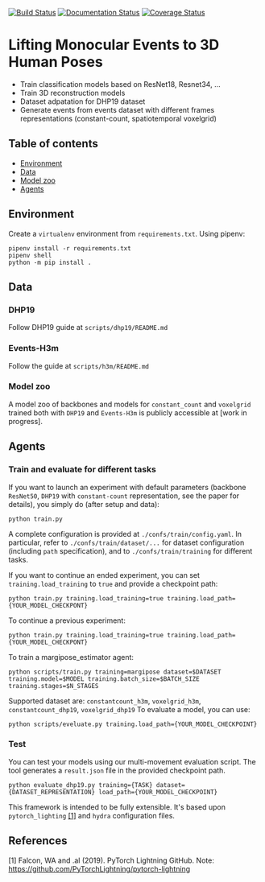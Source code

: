 [![Build Status](https://travis-ci.com/gianscarpe/event-based-monocular-hpe.svg?branch=master)](https://travis-ci.com/gianscarpe/event-based-monocular-hpe)
[![Documentation
Status](https://readthedocs.org/projects/event-camera/badge/?version=latest)](https://event-camera.readthedocs.io/en/latest/?badge=latest)
[![Coverage Status](https://coveralls.io/repos/github/gianscarpe/event-based-monocular-hpe/badge.svg?branch=master)](https://coveralls.io/github/gianscarpe/event-based-monocular-hpe?branch=master)
# Lifting Monocular Events to 3D Human Poses

* Train classification models based on ResNet18, Resnet34, ...
* Train 3D reconstruction models
* Dataset adpatation for DHP19 dataset
* Generate events from events dataset with different frames representations
  (constant-count, spatiotemporal voxelgrid)

## Table of contents
- [Environment](#environment)
- [Data](#data)
- [Model zoo](#model-zoo)
- [Agents](#agents)


## Environment
Create a `virtualenv` environment from `requirements.txt`. 
Using pipenv:

```
pipenv install -r requirements.txt
pipenv shell
python -m pip install .
```

## Data


### DHP19
Follow DHP19 guide at `scripts/dhp19/README.md`

### Events-H3m
Follow the guide at `scripts/h3m/README.md`

### Model zoo
A model zoo of backbones and models for `constant_count` and `voxelgrid` trained
both with `DHP19` and `Events-H3m` is publicly accessible at [work in progress].

## Agents

### Train and evaluate for different tasks
If you want to launch an experiment with default parameters (backbone `ResNet50`, `DHP19` with `constant-count` representation, see the paper for details), you simply do (after setup and data):

```
python train.py 
```

A complete configuration is provided at `./confs/train/config.yaml`. In
particular, refer to `./confs/train/dataset/...` for dataset configuration
(including `path` specification), and to `./confs/train/training` for different
tasks. 

If you want to continue an ended experiment, you can set
`training.load_training` to `true` and provide a checkpoint path:

```
python train.py training.load_training=true training.load_path={YOUR_MODEL_CHECKPONT}
```

To continue a previous experiment:
```
python train.py training.load_training=true training.load_path={YOUR_MODEL_CHECKPONT}
```

To train a margipose\_estimator agent:
```
python scripts/train.py training=margipose dataset=$DATASET training.model=$MODEL training.batch_size=$BATCH_SIZE training.stages=$N_STAGES
```
Supported dataset are: `constantcount_h3m`, `voxelgrid_h3m`, `constantcount_dhp19`, `voxelgrid_dhp19`
To evaluate a model, you can use:
```
python scripts/eveluate.py training.load_path={YOUR_MODEL_CHECKPOINT}
```

### Test
You can test your models using our multi-movement evaluation script. The tool
generates a `result.json` file in the provided checkpoint path.
```
python evaluate_dhp19.py training={TASK} dataset={DATASET_REPRESENTATION} load_path={YOUR_MODEL_CHECKPOINT}
```

This framework is intended to be fully extensible. It's based upon
`pytorch_lighting` [[1]](#1) and `hydra` configuration files.

## References
<a id="1">[1]</a> 
Falcon, WA and .al (2019). 
PyTorch Lightning
GitHub. Note: https://github.com/PyTorchLightning/pytorch-lightning

